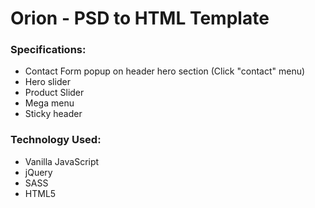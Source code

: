 # Orion - PSD to HTML Template

### Specifications:
- Contact Form popup on header hero section (Click "contact" menu)
- Hero slider
- Product Slider
- Mega menu
- Sticky header

### Technology Used:
- Vanilla JavaScript
- jQuery
- SASS
- HTML5

